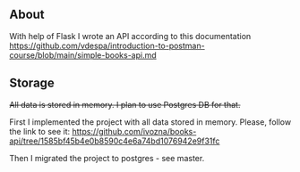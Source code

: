 ## About
With help of Flask I wrote an API according to this documentation https://github.com/vdespa/introduction-to-postman-course/blob/main/simple-books-api.md

## Storage 
~~All data is stored in memory. I plan to use Postgres DB for that.~~

First I implemented the project with all data stored in memory. Please, follow the link to see it: https://github.com/ivozna/books-api/tree/1585bf45b4e0b8590c4e6a74bd1076942e9f31fc

Then I migrated the project to postgres - see master.
